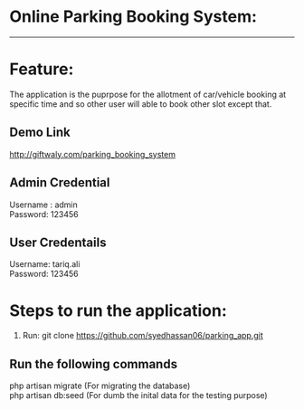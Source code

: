 # Online Parking Booking System:

-----------------------------------------

# Feature: 

The application is the puprpose for the allotment of car/vehicle booking at specific time and so other user will able to book other slot except that.

## Demo Link
http://giftwaly.com/parking_booking_system

## Admin Credential
Username : admin <br/>
Password: 123456 <br/>

## User Credentails
Username: tariq.ali <br/>
Password: 123456 <br/>

# Steps to run the application:

1. Run: git clone https://github.com/syedhassan06/parking_app.git

## Run the following commands

php artisan migrate (For migrating the database) <br />
php artisan db:seed  (For dumb the inital data for the testing purpose) <br />



